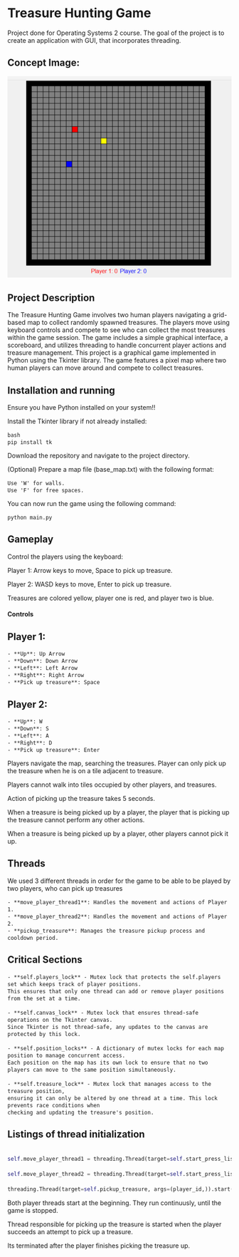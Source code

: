 # Treasure Hunting Game

Project done for Operating Systems 2 course.
The goal of the project is to create an application with GUI, that incorporates threading.

## Concept Image:

![alt text](https://raw.githubusercontent.com/kvpe/os2-project/main/game_picture.png)

## Project Description

The Treasure Hunting Game involves two human players navigating a grid-based map to collect randomly spawned treasures. The players move using keyboard controls and compete to see who can collect the most treasures within the game session. The game includes a simple graphical interface, a scoreboard, and utilizes threading to handle concurrent player actions and treasure management. This project is a graphical game implemented in Python using the Tkinter library. The game features a pixel map where two human players can move around and compete to collect treasures.

## Installation and running

Ensure you have Python installed on your system!!

Install the Tkinter library if not already installed:

```
bash
pip install tk
```

Download the repository and navigate to the project directory.

(Optional) Prepare a map file (base_map.txt) with the following format:

```
Use 'W' for walls.
Use 'F' for free spaces.
```

You can now run the game using the following command:

```
python main.py
```

## Gameplay

Control the players using the keyboard:

Player 1: Arrow keys to move, Space to pick up treasure.

Player 2: WASD keys to move, Enter to pick up treasure.

Treasures are colored yellow, player one is red, and player two is blue.

#### Controls

## Player 1:

```
- **Up**: Up Arrow
- **Down**: Down Arrow
- **Left**: Left Arrow
- **Right**: Right Arrow
- **Pick up treasure**: Space
```

## Player 2:

```
- **Up**: W
- **Down**: S
- **Left**: A
- **Right**: D
- **Pick up treasure**: Enter
```

Players navigate the map, searching the treasures. Player can only pick up the treasure when he is on a tile adjacent to treasure.

Players cannot walk into tiles occupied by other players, and treasures.

Action of picking up the treasure takes 5 seconds.

When a treasure is being picked up by a player, the player that is picking up the treasure cannot perform any other actions.

When a treasure is being picked up by a player, other players cannot pick it up.

## Threads

We used 3 different threads in order for the game to be able to be played by two players, who can pick up treasures

```
- **move_player_thread1**: Handles the movement and actions of Player 1.
- **move_player_thread2**: Handles the movement and actions of Player 2.
- **pickup_treasure**: Manages the treasure pickup process and cooldown period.
```

## Critical Sections

```
- **self.players_lock** - Mutex lock that protects the self.players set which keeps track of player positions.
This ensures that only one thread can add or remove player positions from the set at a time.

- **self.canvas_lock** - Mutex lock that ensures thread-safe operations on the Tkinter canvas.
Since Tkinter is not thread-safe, any updates to the canvas are protected by this lock.

- **self.position_locks** - A dictionary of mutex locks for each map position to manage concurrent access.
Each position on the map has its own lock to ensure that no two players can move to the same position simultaneously.

- **self.treasure_lock** - Mutex lock that manages access to the treasure position,
ensuring it can only be altered by one thread at a time. This lock prevents race conditions when
checking and updating the treasure's position.
```

## Listings of thread initialization

```py

self.move_player_thread1 = threading.Thread(target=self.start_press_listener1)

self.move_player_thread2 = threading.Thread(target=self.start_press_listener2)

threading.Thread(target=self.pickup_treasure, args=(player_id,)).start()
```

Both player threads start at the beginning. They run continuusly, until the game is stopped.

Thread responsible for picking up the treasure is started when the player succeeds an attempt to pick up a treasure.

Its terminated after the player finishes picking the treasure up.
